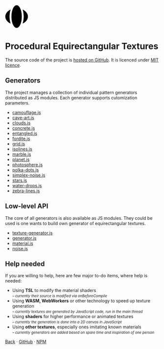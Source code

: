 <img class="logo" src="../assets/logo/logo.png">

# Procedural Equirectangular Textures

The source code of the project is [hosted on GitHub](https://github.com/boytchev/texture-generator).
It is licenced under [MIT licence](https://github.com/boytchev/texture-generator?tab=MIT-1-ov-file#readme).


## Generators

The project manages a collection of individual pattern generators
distributed as JS modules. Each generator supports cutomization
parameters. 

* [camouflage.js](camouflage.md)
* [cave-art.js](cave-art.md)
* [clouds.js](clouds.md)
* [concrete.js](concrete.md)
* [entangled.js](entangled.md)
* [fordite.js](fordite.md)
* [grid.js](grid.md)
* [isolines.js](isolines.md)
* [marble.js](marble.md)
* [planet.js](planet.md)
* [photosphere.js](photosphere.md)
* [polka-dots.js](polka-dots.md)
* [simplex-noise.js](simplex-noise.md)
* [stars.js](stars.md)
* [water-drops.js](water-drops.md)
* [zebra-lines.js](zebra-lines.md)


## Low-level API

The core of all generators is also available as JS modules.
They could be used is one wants to build own generator of
equirectangular textures.

* [texture-generator.js](api-texture-generator.md)
* [generator.js](api-generator.md)
* [material.js](api-material.md)
* [noise.js](api-noise.md)

	
<!--
## Tutorials

* [Using generators](#) - to do
* [Using low-level API](#) - to do
-->

	
## Help needed

If you are willing to help, here are few major to-do items,
where help is needed:

* Using **TSL** to modify the material shaders<br><small>*&ndash; currently their
source is modified via onBeforeCompile*</small>
* Using **WASM, WebWorkers** or other technology to speed up
texture generation<br><small>*&ndash; currently
textures are generated by JavaScript code, run in the main
thread*</small>
* Using **shaders** for higher performance or animated textures
<br><small>*&ndash; currently the
generation is done into a 2D canvas in JavaScript*</small>
* Using **other textures**, especially ones imitating
known materials<br><small>*&ndash; currently generators are
added based on spare time and inspiration of one person*</small>


<div class="footnote">
	<a href="#" onclick="window.history.back(); return false;">Back</a> &middot;
	<a href="https://github.com/boytchev/texture-generator" >GitHub</a> &middot;
	<a href="https://www.npmjs.com/package/pet-gen" >NPM</a>
</div>